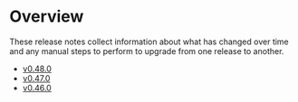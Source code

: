 # Overview

These release notes collect information about what has changed over time and any manual steps to perform to upgrade from one release to another.

- [v0.48.0](v0.48.0/index.md)
- [v0.47.0](v0.47.0/index.md)
- [v0.46.0](v0.46.0/index.md)

